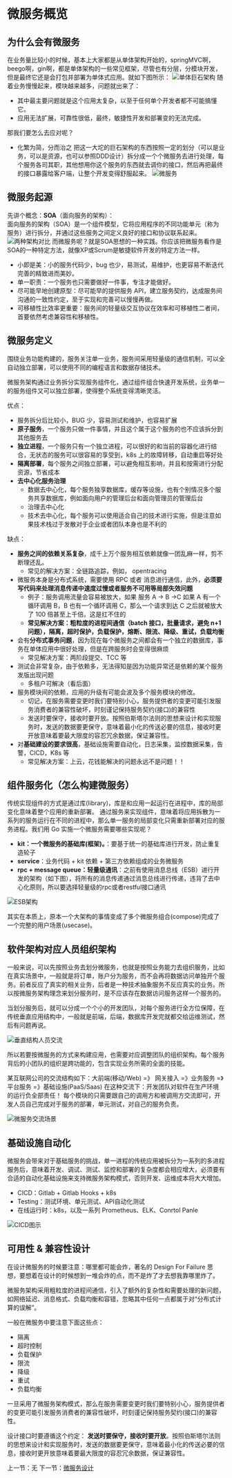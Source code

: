 # 微服务概览

## 为什么会有微服务
在业务量比较小的时候，基本上大家都是从单体架构开始的，springMVC啊，beego啊，gin啊，都是单体架构的一些常见框架，尽管也有分层，分模块开发，但是最终它还是会打包并部署为单体式应用。就如下图所示：
![单体巨石架构](./img/MonomerArchitecture.png)
随着业务慢慢起来，模块越来越多，问题就出来了：
- 其中最主要问题就是这个应用太复杂，以至于任何单个开发者都不可能搞懂它。
- 应用无法扩展，可靠性很低，最终，敏捷性开发和部署变的无法完成。

那我们要怎么去应对呢？
- 化繁为简，分而治之 
把这一大坨的巨石架构的东西按照一定的划分（可以是业务，可以是资源，也可以参照DDD设计）拆分成一个个微服务去进行处理，每个服务各司其职，其他想用你这个服务的东西就去调你的接口，然后再把最终的接口暴露给客户端，让整个开发变得舒服起来。
![微服务](./img/DistributedArchitecture.png)

## 微服务起源
先讲个概念：**SOA**（面向服务的架构）：  
面向服务的架构（SOA）是一个组件模型，它将应用程序的不同功能单元（称为服务）进行拆分，并通过这些服务之间定义良好的接口和协议联系起来。
![两种架构对比](./img/ContrastTheTwoArchitectures.png)
而微服务呢？就是SOA思想的一种实践。你应该把微服务看作是SOA的一种特定方法，就像XP或Scrum是敏捷软件开发的特定方法一样。
- 小即是美：小的服务代码少，bug 也少，易测试，易维护，也更容易不断迭代完善的精致进而美妙。
- 单一职责：一个服务也只需要做好一件事，专注才能做好。
- 尽可能早地创建原型：尽可能早的提供服务 API，建立服务契约，达成服务间沟通的一致性约定，至于实现和完善可以慢慢再做。
- 可移植性比效率更重要：服务间的轻量级交互协议在效率和可移植性二者间，首要依然考虑兼容性和移植性。

## 微服务定义

围绕业务功能构建的，服务关注单一业务，服务间采用轻量级的通信机制，可以全自动独立部署，可以使用不同的编程语言和数据存储技术。

微服务架构通过业务拆分实现服务组件化，通过组件组合快速开发系统，业务单一的服务组件又可以独立部署，使得整个系统变得清晰灵活。

优点：
- 服务拆分后比较小，BUG 少，容易测试和维护，也容易扩展
- **原子服务**，一个服务只做一件事情，并且这个属于这个服务的也不应该拆分到其他服务去
- **独立进程**，一个服务只有一个独立进程，可以很好的和当前的容器化进行结合，无状态的服务可以很容易的享受到，k8s 上的故障转移，自动重启等好处
- **隔离部署**，每个服务之间独立部署，可以避免相互影响，并且和按需进行分配资源，节省成本
- **去中心化服务治理**
  - 数据去中心化，每个服务独享数据库，缓存等设施，也有个别情况多个服务共享数据库，例如面向用户的管理后台和面向管理员的管理后台
  - 治理去中心化
  - 技术去中心化，每个服务可以使用适合自己的技术进行实施，但是注意如果技术栈过于发散对于企业或者团队本身也是不利的

缺点：
- **服务之间的依赖关系复杂**，成千上万个服务相互依赖就像一团乱麻一样，剪不断理还乱。
  - 常见的解决方案：全链路追踪，例如， opentracing
- 微服务本身是分布式系统，需要使用 RPC 或者 消息进行通信，此外，**必须要写代码来处理消息传递中速度过慢或者服务不可用等局部失效问题**
  - 例子：服务调用流量会容易被放大，如果 服务 A -> B ->C 如果 A 有一个循环调用 B，B 也有一个循环调用 C，那么一个请求到达 C 之后就被放大了 100 倍甚至上千倍。这是扛不住的
  - **常见解决方案：粗粒度的进程间通信（batch 接口，批量请求，避免 n+1 问题），隔离，超时保护，负载保护，熔断、限流、降级、重试，负载均衡**
- 会有**分布式事务问题**，因为现在每个微服务之间都会有一个独立的数据库，事务在单体应用中很好处理，但是在跨服务时会变得很麻烦
  - 常见解决方案：两阶段提交、TCC 等
- 测试会非常复杂，由于依赖多，无法得知是因为功能异常还是依赖的某个服务发版出现问题
  - 多租户可解决（看后面）
- 服务模块间的依赖，应用的升级有可能会波及多个服务模块的修改。
  - 切记，在服务需要变更时我们要特别小心，服务提供者的变更可能引发服务消费者的兼容性破坏，时刻谨记保持服务契约(接口)的兼容性
  - 发送时要保守，接收时要开放。按照伯斯塔尔法则的思想来设计和实现服务时，发送的数据要更保守，意味着最小化的传送必要的信息，接收时更开放意味着要最大限度的容忍冗余数据，保证兼容性。
- 对**基础建设的要求很高**，基础设施需要自动化，日志采集，监控数据采集，告警，CICD，K8s 等
  - 常见解决方案：上云，花钱能解决的问题永远不是问题！！

## 组件服务化（怎么构建微服务）
传统实现组件的方式是通过库(library)，库是和应用一起运行在进程中，库的局部变化意味着整个应用的重新部署。 通过服务来实现组件，意味着将应用拆散为一系列的服务运行在不同的进程中，那么单一服务的局部变化只需重新部署对应的服务进程。我们用 Go 实施一个微服务需要哪些实现呢？

- **kit：一个微服务的基础库(框架)。**：要基于统一的基础库进行开发，防止重复造轮子
- **service**：业务代码 + kit 依赖 + 第三方依赖组成的业务微服务
- **rpc + message queue：轻量级通讯**：之前有使用消息总线（ESB）进行开发的架构（如下图），将所有的消息传递通过消息总线进行传递，违背了去中心化原则，所以要选择轻量级的rpc或者restful接口通讯

![ESB架构](./img/ESBArchitecture.png)


其实在本质上，原本一个大架构的事情变成了多个微服务组合(compose)完成了一个完整的用户场景(usecase)。

## 软件架构对应人员组织架构

一般来说，可以先按照业务去划分微服务，也就是按照业务能力去组织服务，比如在真实场景中，一般就是将订单，账户分为服务，而不会再将数据访问单独开个服务。前者反应了真实的相关业务，后者是一种技术抽象服务不反应真实的业务。所以按微服务架构理念来划分服务时，是不应该存在数据访问服务这样一个服务的。

当划分服务后，就可以分成一个个小的开发团队，对每个服务进行全方位保障，在传统垂直应用结构中，一般就是前端，后端，数据库开发完就都交给运维测试，然后有问题再说。

![垂直结构人员交流](./img/VerticalApplications.png)

所以若要按微服务的方式来构建应用，也需要对应调整团队的组织架构。每个服务背后的小团队的组织是跨功能的，包含实现业务所需的全面的技能。

某互联网公司的交流结构如下：大前端(移动/Web) =》 网关接入 =》业务服务 =》平台服务 =》基础设施(PaaS/Saas)
在这种交流下：开发团队对软件在生产环境的运行负全部责任！
每个模块的只需要跟自己的调用方和被调用方交流即可，开发人员自己完成对于服务的部署，单元测试，对自己的服务负责。

![微服务交流场景](./img/MicroserviceExchange.png)

## 基础设施自动化
微服务会带来对于基础服务的挑战，单一进程的传统应用被拆分为一系列的多进程服务后，意味着开发、调试、测试、监控和部署的复杂度都会相应增大，必须要有合适的自动化基础设施来支持微服务架构模式，否则开发、运维成本将大大增加。

- CICD：Gitlab + Gitlab Hooks + k8s
- Testing：测试环境、单元测试、API自动化测试
- 在线运行时：k8s，以及一系列 Prometheus、ELK、Conrtol Panle


![CICD图示](./img/CICD.png)


## 可用性 & 兼容性设计

在设计微服务的时候要注意：哪里都可能会炸，著名的 Design For Failure 思想，要想着在设计的时候想到一堆会炸的点，而不是炸了才去想我靠哪里炸了。

微服务架构采用粗粒度的进程间通信，引入了额外的复杂性和需要处理的新问题，如网络延迟、消息格式、负载均衡和容错，忽略其中任何一点都属于对“分布式计算的误解”。

一般在微服务中要注意下面这些点：

- 隔离
- 超时控制
- 负载保护 
- 限流
- 降级
- 重试
- 负载均衡

一旦采用了微服务架构模式，那么在服务需要变更时我们要特别小心，服务提供者的变更可能引发服务消费者的兼容性破坏，时刻谨记保持服务契约(接口)的兼容性。

设计接口时要遵循这个约定：
**发送时要保守，接收时要开放**。按照伯斯塔尔法则的思想来设计和实现服务时，发送的数据要更保守，意味着最小化的传送必要的信息，接收时更开放意味着要最大限度的容忍冗余数据，保证兼容性。


上一节：无
下一节：[微服务设计](./02.微服务设计.md)